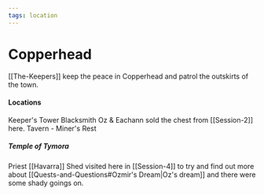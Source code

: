```yaml
---
tags: location 
---
```

# Copperhead

[[The-Keepers]] keep the peace in Copperhead and patrol the outskirts of the town.

#### Locations
Keeper's Tower
Blacksmith
	Oz & Eachann sold the chest from [[Session-2]] here.
Tavern - Miner's Rest

##### Temple of Tymora
Priest [[Havarra]]
Shed visited here in [[Session-4]] to try and find out more about [[Quests-and-Questions#Ozmir's Dream|Oz's dream]] and there were some shady goings on.